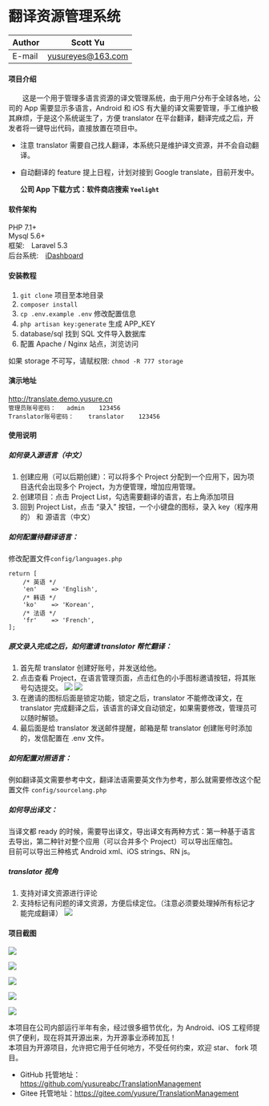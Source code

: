 # 翻译资源管理系统

|Author|Scott Yu|
|---|---
|E-mail|yusureyes@163.com

#### 项目介绍
　　这是一个用于管理多语言资源的译文管理系统，由于用户分布于全球各地，公司的 App 需要显示多语言，Android 和 iOS 有大量的译文需要管理，手工维护极其麻烦，于是这个系统诞生了，方便 translator 在平台翻译，翻译完成之后，开发者将一键导出代码，直接放置在项目中。

* 注意 translator 需要自己找人翻译，本系统只是维护译文资源，并不会自动翻译。
* 自动翻译的 feature 提上日程，计划对接到 Google translate，目前开发中。

  **公司 App 下载方式：软件商店搜索  `Yeelight`**

#### 软件架构
PHP 7.1+  
Mysql 5.6+  
框架:　Laravel 5.3  
后台系统:　[iDashboard](https://github.com/lanceWan/iDashboard "iDashboard")  

#### 安装教程

1. `git clone` 项目至本地目录
2. `composer install`
3. `cp .env.example .env`  修改配置信息
4. `php artisan key:generate`  生成 APP_KEY
5. database/sql  找到 SQL 文件导入数据库
6. 配置 Apache / Nginx 站点，浏览访问

如果 storage 不可写，请赋权限:
`chmod -R 777 storage`


#### 演示地址
http://translate.demo.yusure.cn  
`管理员账号密码：   admin    123456  `  
`Translator账号密码：    translator    123456`


#### 使用说明
##### 如何录入源语言（中文）
1. 创建应用（可以后期创建）：可以将多个 Project 分配到一个应用下，因为项目迭代会出现多个 Project，为方便管理，增加应用管理。
2. 创建项目：点击 Project List，勾选需要翻译的语言，右上角添加项目
3. 回到 Project List，点击 “录入” 按钮，一个小键盘的图标，录入 key（程序用的） 和 源语言（中文）

##### 如何配置待翻译语言：
修改配置文件`config/languages.php`
```
return [
    /* 英语 */
    'en'    => 'English',
    /* 韩语 */
    'ko'    => 'Korean',
    /* 法语 */
    'fr'    => 'French',
];
```
##### 原文录入完成之后，如何邀请 translator 帮忙翻译：
1. 首先帮 translator 创建好账号，并发送给他。
2. 点击查看 Project，在语言管理页面，点击红色的小手图标邀请按钮，将其账号勾选提交。
![](http://yusure.cn/usr/uploads/2018/07/1033760907.png)
![](http://yusure.cn/usr/uploads/2018/07/1158591791.png)
3. 在邀请的图标后面是锁定功能，锁定之后，translator 不能修改译文，在 translator 完成翻译之后，该语言的译文自动锁定，如果需要修改，管理员可以随时解锁。
4. 最后面是给 translator 发送邮件提醒，邮箱是帮 translator 创建账号时添加的，发信配置在 .env 文件。

##### 如何配置对照语言：
例如翻译英文需要参考中文，翻译法语需要英文作为参考，那么就需要修改这个配置文件
`config/sourcelang.php`

##### 如何导出译文：
  当译文都 ready 的时候，需要导出译文，导出译文有两种方式：第一种基于语言去导出，第二种针对整个应用（可以合并多个 Project）可以导出压缩包。  
目前可以导出三种格式 Android xml、iOS strings、RN js。  

##### translator 视角
1. 支持对译文资源进行评论
2. 支持标记有问题的译文资源，方便后续定位。（注意必须要处理掉所有标记才能完成翻译）
![](http://yusure.cn/usr/uploads/2018/07/1236887464.png)

#### 项目截图
![](http://yusure.cn/usr/uploads/2018/07/421764464.png)  

![](http://yusure.cn/usr/uploads/2018/07/2788560700.png)

![](http://yusure.cn/usr/uploads/2018/07/617936288.png)

![](http://yusure.cn/usr/uploads/2018/07/239452925.png)

![](http://yusure.cn/usr/uploads/2018/07/467023823.png)  


本项目在公司内部运行半年有余，经过很多细节优化，为 Android、iOS 工程师提供了便利，现在将其开源出来，为开源事业添砖加瓦！  
本项目为开源项目，允许把它用于任何地方，不受任何约束，欢迎 star、 fork 项目。
* GitHub 托管地址：https://github.com/yusureabc/TranslationManagement
* Gitee  托管地址：https://gitee.com/yusure/TranslationManagement